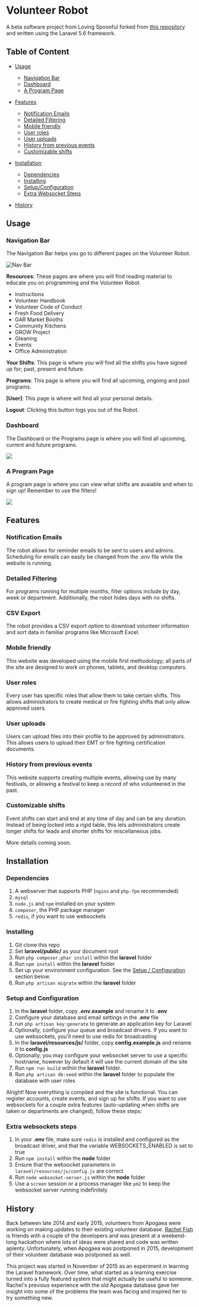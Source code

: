 # Volunteer Robot
A beta software project from Loving Spoonful forked from [this repository](https://github.com/playasoft/volunteers/) and written using the Laravel 5.6 framework.

## Table of Content

- [Usage](#usage)
  - [Navigation Bar](#navigation-bar)
  - [Dashboard](#dashboard)
  - [A Program Page](#a-program-page)
  
- [Features](#features)
  - [Notification Emails](#notification-emails)
  - [Detailed Filtering](#detailed-filtering)
  - [Mobile friendly](#mobile-friendly)
  - [User roles](#user-roles)
  - [User uploads](#user-uploads)
  - [History from previous events](#history-from-previous-events)
  - [Customizable shifts](#customizable-shifts)

- [Installation](#installation)
  - [Dependencies](#dependencies)
  - [Installing](#installing)
  - [Setup/Configuration](#setup-and-configuration)
  - [Extra Websocket Steps](#extra-websockets-steps)
  
 - [History](#history)

## Usage

### Navigation Bar

The Navigation Bar helps you go to different pages on the Volunteer Robot.

![Nav Bar](https://raw.githubusercontent.com/iamkahvi/volunteers/master/laravel/public/img/navbar.png)

**Resources**: These pages are where you will find reading material to educate you on programming and the Volunteer Robot.
- Instructions
- Volunteer Handbook
- Volunteer Code of Conduct
- Fresh Food Delivery
- GAR Market Booths
- Community Kitchens
- GROW Project
- Gleaning
- Events
- Office Administration

**Your Shifts**: This page is where you will find all the shifts you have signed up for; past, present and future.

**Programs**: This page is where you will find all upcoming, ongoing and past programs. 

**[User]**: This page is where will find all your personal details.

**Logout**: Clicking this button logs you out of the Robot.


### Dashboard

The Dashboard or the Programs page is where you will find all upcoming, current and future programs.

 <img src="https://raw.githubusercontent.com/iamkahvi/volunteers/master/laravel/public/img/Artboard%203.png">
    
### A Program Page

A program page is where you can view what shifts are avaiable and when to sign up! Remember to use the filters!

<img src="https://raw.githubusercontent.com/iamkahvi/volunteers/master/laravel/public/img/Artboard%201.png">

## Features

### Notification Emails
The robot allows for reminder emails to be sent to users and admins. Scheduling for emails can easily be changed from the .env file while the website is running.

### Detailed Filtering
For programs running for multiple months, filter options include by day, week or department. Additionally, the robot hides days with no shifts.

### CSV Export
The robot provides a CSV export option to download volunteer information and sort data in familiar programs like Microsoft Excel.

### Mobile friendly
This website was developed using the mobile first methodology; all parts of the site are designed to work on phones, tablets, and desktop computers.

### User roles
Every user has specific roles that allow them to take certain shifts. This allows administrators to create medical or fire fighting shifts that only allow approved users.

### User uploads
Users can upload files into their profile to be approved by administrators. This allows users to upload their EMT or fire fighting certification documents.

### History from previous events
This website supports creating multiple events, allowing use by many festivals, or allowing a festival to keep a record of who volunteered in the past.

### Customizable shifts
Event shifts can start and end at any time of day and can be any duration. Instead of being locked into a rigid table, this lets administrators create longer shifts for leads and shorter shifts for miscellaneous jobs.

More details coming soon.

## Installation

### Dependencies

1. A webserver that supports PHP (```nginx``` and ```php-fpm``` recommended)
2. ```mysql```
3. ```node.js``` and ```npm``` installed on your system
4. ```composer```, the PHP package manager
5. ```redis```, if you want to use websockets


### Installing

1. Git clone this repo
2. Set **laravel/public/** as your document root
3. Run ```php composer.phar install``` within the **laravel** folder
4. Run ```npm install``` within the **laravel** folder  
5. Set up your environment configuration. See the [Setup / Configuration](#configuration) section below. 
6. Run ```php artisan migrate``` within the **laravel** folder


### Setup and Configuration

1. In the **laravel** folder, copy **.env.example** and rename it to **.env**
2. Configure your database and email settings in the **.env** file
3. run `php artisan key:generate` to generate an application key for Laravel
4. Optionally, configure your queue and broadcast drivers. If you want to use websockets, you'll need to use redis for broadcasting
5. In the **laravel/resources/js/** folder, copy **config.example.js** and rename it to **config.js**
6. Optionally, you may configure your websocket server to use a specific hostname, however by default it will use the current domain of the site
7. Run ```npm run build``` within the **laravel** folder.
8. Run ```php artisan db:seed``` within the **laravel** folder to populate the database with user roles


Alright! Now everything is compiled and the site is functional. You can register accounts, create events, and sign up for shifts.
If you want to use websockets for a couple extra features (auto-updating when shifts are taken or departments are changed), follow these steps:


### Extra websockets steps

1. In your **.env** file, make sure ```redis``` is installed and configured as the broadcast driver, and that the variable WEBSOCKETS_ENABLED is set to true
2. Run ```npm install``` within the **node** folder
3. Ensure that the websocket parameters in  ```laravel/resources/js/config.js``` are correct
4. Run ```node websocket-server.js``` within the **node** folder
5. Use a ```screen``` session or a process manager like ```pm2``` to keep the websocket server running indefinitely

## History

Back between late 2014 and early 2015, volunteers from Apogaea were working on making updates to their existing volunteer database. [Rachel Fish](https://github.com/itsrachelfish) is friends with a couple of the developers and was present at a weekend-long hackathon where lots of ideas were shared and code was written aplenty. Unfortunately, when Apogaea was postponed in 2015, development of their volunteer database was postponed as well.

This project was started in November of 2015 as an experiment in learning the Laravel framework. Over time, what started as a learning exercise turned into a fully featured system that might actually be useful to someone. Rachel's previous experience with the old Apogaea database gave her insight into some of the problems the team was facing and inspired her to try something new.
  
